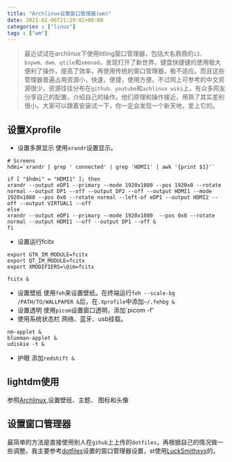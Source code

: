 ```yaml
---
title: "Archlinux设置窗口管理器(wm)"
date: 2021-02-06T21:29:02+08:00
categories : ["linux"]
tags : ["wm"]
---
```

>最近试试在archlinux下使用titling窗口管理器，包括大名鼎鼎的`i3、bspwm、dwm、qtile`和`xmonad`，发现打开了新世界。键盘快捷键的使用极大便利了操作，提高了效率，再使用传统的窗口管理器，极不适应。而且这些管理器普遍占用资源小，快速，便捷，使用方便。不过网上可参考的中文资源很少，资源往往分布在`github、youtube`和`achlinux wiki`上，有众多网友分享自己的配置，介绍自己的操作。他们原理和操作接近，用熟了其实差别很小。大家可以跟着安装试一下，你一定会发现一个新天地，爱上它的。

## 设置Xprofile
* 设置多屏显示
使用`xrandr`设置显示。
```
# Screens
hdmi=`xrandr | grep ' connected' | grep 'HDMI1' | awk '{print $1}'`

if [ "$hdmi" = "HDMI1" ]; then
xrandr --output eDP1 --primary --mode 1920x1080 --pos 1920x0 --rotate  normal --output DP1 --off --output DP2 --off --output HDMI1 --mode 1920x1080 --pos 0x0 --rotate normal --left-of eDP1 --output HDMI2 --off --output VIRTUAL1 --off
else
xrandr --output eDP1 --primary --mode 1920x1080  --pos 0x0 --rotate normal --output HDMI1 --off --output DP1 --off &
fi
```
* 设置运行fcitx

```
export GTK_IM_MODULE=fcitx
export QT_IM_MODULE=fcitx
export XMODIFIERS=\@im=fcitx

fcitx &
```
* 设置壁纸
使用`feh`来设置壁纸。在终端运行`feh --scale-bg /PATH/TO/WALLPAPER &`后，在`.Xprofile`中添加`~/.fehbg &`
* 设置透明
使用`picom`设置窗口透明，添加`picom -f'
* 使用系统状态栏
网络、蓝牙、usb挂载。
```
nm-applet &
blueman-applet &
udiskie -t &
```
* 护眼
添加`redshift &`
## lightdm使用
参照[Archlinux](),设置壁纸、主题、 图标和头像
## 设置窗口管理器
最简单的方法是直接使用别人在`gihub`上上传的`dotfiles`，再根据自己的情况做一些调整。我主要参考[dotfiles](https://github.com/antoniosarosi/dotfiles)设置的窗口管理器设置，st使用[LuckSmithxyx](https://github.com/LukeSmithxyz/st)的。
